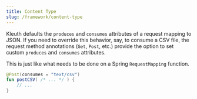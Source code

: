 ```yaml
---
title: Content Type
slug: /framework/content-type
---
```


Kleuth defaults the `produces` and `consumes` attributes of a request mapping to JSON. If you need to override this behavior, say, to consume a CSV file,
the request method annotations (`Get`, `Post`, etc.) provide the option to set custom `produces` and `consumes` attributes.

This is just like what needs to be done on a Spring `RequestMapping` function.

```kotlin
@Post(consumes = "text/csv")
fun postCSV( /* ... */ ) {
    // ...
}
```
